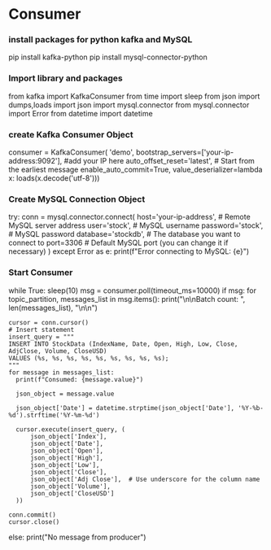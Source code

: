 # Consumer

### install packages for python kafka and MySQL
pip install kafka-python
pip install mysql-connector-python

### Import library and packages
from kafka import KafkaConsumer
from time import sleep
from json import dumps,loads
import json
import mysql.connector
from mysql.connector import Error
from datetime import datetime

### create Kafka Consumer Object
consumer = KafkaConsumer(
    'demo',
    bootstrap_servers=['your-ip-address:9092'], #add your IP here
    auto_offset_reset='latest',  # Start from the earliest message
    enable_auto_commit=True,
    value_deserializer=lambda x: loads(x.decode('utf-8')))

### Create MySQL Connection Object
try:
  conn = mysql.connector.connect(
      host='your-ip-address',    # Remote MySQL server address
      user='stock',           # MySQL username
      password='stock',       # MySQL password
      database='stockdb',       # The database you want to connect to
      port=3306               # Default MySQL port (you can change it if necessary)
  )
except Error as e:
  print(f"Error connecting to MySQL: {e}")

### Start Consumer
while True:
  sleep(10)
  msg = consumer.poll(timeout_ms=10000)
  if msg:
    for topic_partition, messages_list in msg.items():
      print("\n\nBatch count: ", len(messages_list), "\n\n")

    cursor = conn.cursor()
    # Insert statement
    insert_query = """
    INSERT INTO StockData (IndexName, Date, Open, High, Low, Close, AdjClose, Volume, CloseUSD)
    VALUES (%s, %s, %s, %s, %s, %s, %s, %s, %s);
    """
    for message in messages_list:
      print(f"Consumed: {message.value}")

      json_object = message.value

      json_object['Date'] = datetime.strptime(json_object['Date'], '%Y-%b-%d').strftime('%Y-%m-%d')

      cursor.execute(insert_query, (
          json_object['Index'],
          json_object['Date'],
          json_object['Open'],
          json_object['High'],
          json_object['Low'],
          json_object['Close'],
          json_object['Adj Close'],  # Use underscore for the column name
          json_object['Volume'],
          json_object['CloseUSD']
      ))

    conn.commit()
    cursor.close()
  else:
    print("No message from producer")
